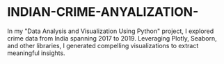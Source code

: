 # INDIAN-CRIME-ANYALIZATION-
In my "Data Analysis and Visualization Using Python" project, I explored crime data from India spanning 2017 to 2019. Leveraging Plotly, Seaborn, and other libraries, I generated compelling visualizations to extract meaningful insights.
